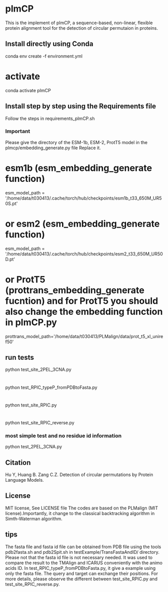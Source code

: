 # plmCP

This is the implement of plmCP, a sequence-based, non-linear, flexible protein alignment tool for the detection of circular permutaion in proteins. 

## Install directly using Conda
conda env create -f environment.yml
  # activate
conda activate plmCP
## Install step by step using the Requirements file
Follow the steps in requirements_plmCP.sh

### Important 
Please give the directory of the ESM-1b, ESM-2, ProtT5 model in the plmcp/embedding_generate.py file
Replace it.
# esm1b (esm_embedding_generate function)
esm_model_path = '/home/data/t030413/.cache/torch/hub/checkpoints/esm1b_t33_650M_UR50S.pt'
# or esm2 (esm_embedding_generate function)
esm_model_path = '/home/data/t030413/.cache/torch/hub/checkpoints/esm2_t33_650M_UR50D.pt'
# or ProtT5 (prottrans_embedding_generate fucntion) and for ProtT5 you should also change the embedding function in plmCP.py
prottrans_model_path='/home/data/t030413/PLMalign/data/prot_t5_xl_uniref50' 

## run tests
python test_site_2PEL_3CNA.py
#
python test_RPIC_typeP_fromPDBtoFasta.py
#
python test_site_RPIC.py
#
python test_site_RPIC_reverse.py

### most simple test and no residue id information
python test_2PEL_3CNA.py

## Citation
Hu Y, Huang B. Zang C.Z. Detection of circular permutations by Protein Language Models.

## License
MIT license, See LICENSE file
The codes are based on the PLMalign (MIT license).Importantly, it change to the classical backtracking algorithm in Simth-Waterman algorithm.
## tips
The fasta file and fasta id file can be obtained from PDB file using the tools pdb2fasta.sh and pdb2Spit.sh in testExample/TransFastaAndID/ directory.
Please not that the fasta id file is not necessary needed. It was used to compare the result to the TMAlign and ICARUS conveniently with the animo acids ID.
In test_RPIC_typeP_fromPDBtoFasta.py, it give a example using only the fasta file.
The query and target can exchange their positions. For more details, please observe the different between test_site_RPIC.py and test_site_RPIC_reverse.py.
